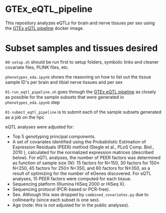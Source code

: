 # GTEx_eQTL_pipeline

This repository analyzes eQTLs for brain and nerve tissues per sex using the [GTEx eQTL pipeline](https://github.com/broadinstitute/gtex-pipeline/tree/master/qtl) docker image.  


# Subset samples and tissues desired

`00-setup.sh` should be run first to setup folders, symbolic links and cleaner covariate files, PLINK files, etc.

`phenotypes_eda.ipynb` shows the reasoning on how to list out the tissue sample ID's per brain and tibial nerve tissues and per sex

`01-run_eqtl_pipeline.sh` goes through the [GTEx eQTL pipeline](https://github.com/broadinstitute/gtex-pipeline/tree/master/qtl) as closely as possible for the sample subsets that were generated in `phenotypes_eda.ipynb` step

`01-submit_eqtl_pipeline` is to submit each of the sample subsets generated as a job on the hpc

eQTL analyses were adjusted for:  

  - Top 5 genotyping principal components.  
  - A set of covariates identified using the Probabilistic Estimation of Expression Residuals (PEER) method (Stegle et al., PLoS Comp. Biol., 2010 ), calculated for the normalized expression matrices (described below). For eQTL analyses, the number of PEER factors was determined as function of sample size (N): 15 factors for N<150, 30 factors for 150≤ N<250, 45 factors for 250≤ N<350, and 60 factors for N≥350, as a result of optimizing for the number of eGenes discovered. For sQTL analyses, 15 PEER factors were computed for each tissue.  
  - Sequencing platform (Illumina HiSeq 2000 or HiSeq X).  
  - Sequencing protocol (PCR-based or PCR-free).  
  - Sex. Although this was dropped by `combined_covariates.py` due to collinearity (since each subset is one sex).  
  - Age (note: this is *not* adjusted for in the public analyses).  

